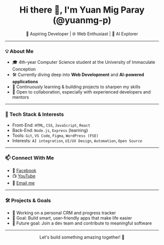 <h1 align="center">Hi there 👋, I'm Yuan Mig Paray (@yuanmg-p)</h1>

<p align="center">
  🚀 Aspiring Developer | 🌐 Web Enthusiast | 🤖 AI Explorer
</p>

---

### 💡 About Me
- 🎓 4th-year Computer Science student at the University of Immaculate Conception
- 🛠️ Currently diving deep into **Web Development** and **AI-powered applications**
- 🌱 Continuously learning & building projects to sharpen my skills
- 🤝 Open to collaboration, especially with experienced developers and mentors

---

### 🧠 Tech Stack & Interests
- Front-End: `HTML`, `CSS`, `JavaScript`, `React`
- Back-End: `Node.js`, `Express` (learning)
- Tools: `Git`, `VS Code`, `Figma`, `WordPress (FSE)`
- Interests: `AI integration`, `UI/UX Design`, `Automation`, `Open Source`

---

### 📫 Connect With Me
- 📘 [Facebook](https://www.facebook.com/Macooy19)
- 📺 [YouTube](https://www.youtube.com/channel/UCEfPW0Sqcox2XzWh6IM7DA)
- 📧 [Email me](mailto:yuanmig19@gmail.com)

---

### 🛠️ Projects & Goals
- 🔨 Working on a personal CRM and progress tracker
- 🎯 Goal: Build smart, user-friendly apps that make life easier
- 🧩 Future goal: Join a dev team and contribute to meaningful software

---

<p align="center">
  Let's build something amazing together! 🌟
</p>
